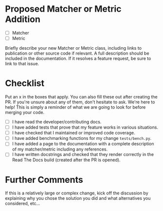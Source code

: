 # Proposed Matcher or Metric Addition
- [ ] Matcher
- [ ] Metric

Briefly describe your new Matcher or Metric class, including links to publication or other source code if relevant. A full description should be included in the documentation. If it resolves a feature request, be sure to link to that issue.

# Checklist
Put an x in the boxes that apply. You can also fill these out after creating the PR. If you're unsure about any of them, don't hesitate to ask. We're here to help! This is simply a reminder of what we are going to look for before merging your code.

- [ ] I have read the developer/contributing docs.
- [ ] I have added tests that prove that my feature works in various situations.
- [ ] I have checked that I maintained or improved code coverage.
- [ ] I have added benchmarking functions for my change `tests/bench.py`.
- [ ] I have added a page to the documentation with a complete description of my matcher/metric including any references.
- [ ] I have written docstrings and checked that they render correctly in the Read The Docs build (created after the PR is opened).

# Further Comments
If this is a relatively large or complex change, kick off the discussion by explaining why you chose the solution you did and what alternatives you considered, etc...